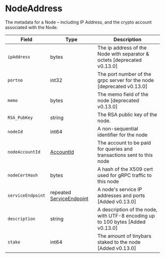 # NodeAddress

The metadata for a Node – including IP Address, and the crypto account associated with the Node.

| Field             | Type                                           | Description                                                                     |
| ----------------- | ---------------------------------------------- | ------------------------------------------------------------------------------- |
| `ipAddress`       | bytes                                          | The ip address of the Node with separator & octets \[deprecated v0.13.0]        |
| `portno`          | int32                                          | The port number of the grpc server for the node \[deprecated v0.13.0]           |
| `memo`            | bytes                                          | The memo field of the node \[deprecated v0.13.0]                                |
| `RSA_PubKey`      | string                                         | The RSA public key of the node.                                                 |
| `nodeId`          | int64                                          | A non-sequential identifier for the node                                        |
| `nodeAccountId`   | [AccountId](accountid.md)                      | The account to be paid for queries and transactions sent to this node           |
| `nodeCertHash`    | bytes                                          | A hash of the X509 cert used for gRPC traffic to this node                      |
| `serviceEndpoint` | repeated [ServiceEndpoint](serviceendpoint.md) | A node's service IP addresses and ports \[Added v0.13.0]                        |
| `description`     | string                                         | A description of the node, with UTF-8 encoding up to 100 bytes \[Added v0.13.0] |
| `stake`           | int64                                          | The amount of tinybars staked to the node \[Added v0.13.0]                      |
